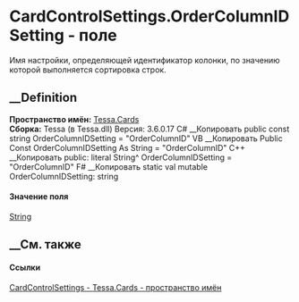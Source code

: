 # CardControlSettings.OrderColumnIDSetting - поле
Имя настройки, определяющей идентификатор колонки, по значению которой
выполняется сортировка строк.
##  __Definition
 **Пространство имён:** [Tessa.Cards](N_Tessa_Cards.htm)  
 **Сборка:** Tessa (в Tessa.dll) Версия: 3.6.0.17
C# __Копировать
     public const string OrderColumnIDSetting = "OrderColumnID"
VB __Копировать
     Public Const OrderColumnIDSetting As String = "OrderColumnID"
C++ __Копировать
     public:
    literal String^ OrderColumnIDSetting = "OrderColumnID"
F# __Копировать
     static val mutable OrderColumnIDSetting: string
#### Значение поля
[String](https://learn.microsoft.com/dotnet/api/system.string)
##  __См. также
#### Ссылки
[CardControlSettings - ](T_Tessa_Cards_CardControlSettings.htm)
[Tessa.Cards - пространство имён](N_Tessa_Cards.htm)
